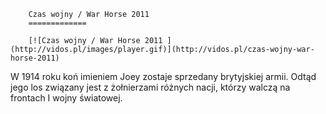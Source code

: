 
        Czas wojny / War Horse 2011 
        =============
        
        [![Czas wojny / War Horse 2011 ](http://vidos.pl/images/player.gif)](http://vidos.pl/czas-wojny-war-horse-2011)
        
        
 W 1914 roku koń imieniem Joey zostaje sprzedany brytyjskiej armii. Odtąd jego los związany jest z żołnierzami różnych nacji, którzy walczą na frontach I wojny światowej. 
    